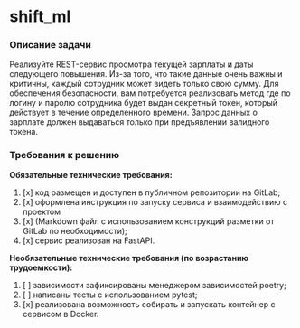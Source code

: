 # shift_ml
### Описание задачи
Реализуйте REST-сервис просмотра текущей зарплаты и даты следующего
повышения. Из-за того, что такие данные очень важны и критичны, каждый сотрудник
может видеть только свою сумму. Для обеспечения безопасности, вам потребуется
реализовать метод где по логину и паролю сотрудника будет выдан секретный токен,
который действует в течение определенного времени. Запрос данных о зарплате
должен выдаваться только при предъявлении валидного токена.

### Требования к решению
__Обязательные технические требования:__

1. [x] код размещен и доступен в публичном репозитории на GitLab;
2. [x] оформлена инструкция по запуску сервиса и взаимодействию с проектом
3. [x] (Markdown файл с использованием конструкций разметки от GitLab по
необходимости);
4. [x] сервис реализован на FastAPI.

__Необязательные технические требования (по возрастанию трудоемкости):__
 
1. [ ] зависимости зафиксированы менеджером зависимостей poetry;
2. [ ] написаны тесты с использованием pytest;
3. [x] реализована возможность собирать и запускать контейнер с сервисом в Docker.

